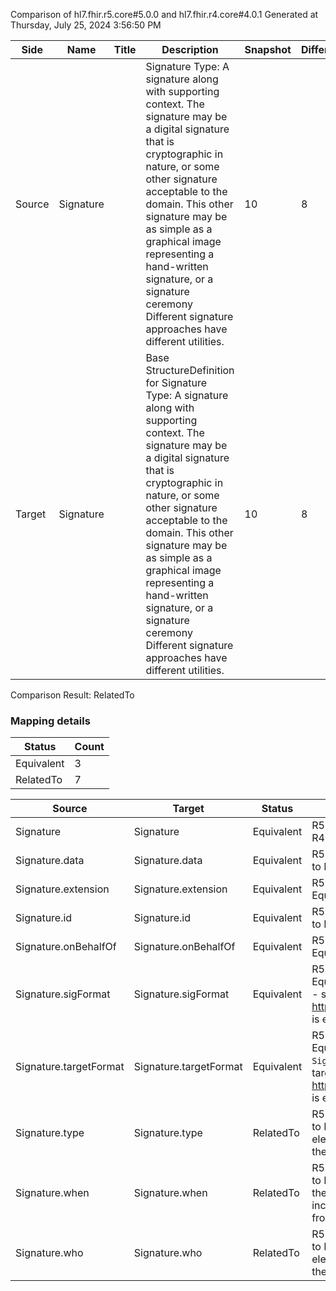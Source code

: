 Comparison of hl7.fhir.r5.core#5.0.0 and hl7.fhir.r4.core#4.0.1
Generated at Thursday, July 25, 2024 3:56:50 PM

| Side | Name | Title | Description | Snapshot | Differential |
| --- | --- | --- | --- | --- | --- |
| Source | Signature |  | Signature Type: A signature along with supporting context. The signature may be a digital signature that is cryptographic in nature, or some other signature acceptable to the domain. This other signature may be as simple as a graphical image representing a hand-written signature, or a signature ceremony Different signature approaches have different utilities. | 10 | 8 |
| Target | Signature |  | Base StructureDefinition for Signature Type: A signature along with supporting context. The signature may be a digital signature that is cryptographic in nature, or some other signature acceptable to the domain. This other signature may be as simple as a graphical image representing a hand-written signature, or a signature ceremony Different signature approaches have different utilities. | 10 | 8 |


Comparison Result: RelatedTo


### Mapping details

| Status | Count |
| ------ | ----- |
Equivalent | 3 |
RelatedTo | 7 |


| Source | Target | Status | Message |
| ------ | ------ | ------ | ------- |
| Signature | Signature | Equivalent | R5 `Signature` maps as Equivalent to R4 `Signature` |
| Signature.data | Signature.data | Equivalent | R5 `Signature.data` maps as Equivalent to R4 `Signature.data` |
| Signature.extension | Signature.extension | Equivalent | R5 `Signature.extension` maps as Equivalent to R4 `Signature.extension` |
| Signature.id | Signature.id | Equivalent | R5 `Signature.id` maps as Equivalent to R4 `Signature.id` |
| Signature.onBehalfOf | Signature.onBehalfOf | Equivalent | R5 `Signature.onBehalfOf` maps as Equivalent to R4 `Signature.onBehalfOf` |
| Signature.sigFormat | Signature.sigFormat | Equivalent | R5 `Signature.sigFormat` maps as Equivalent to R4 `Signature.sigFormat` - sigFormat using http://hl7.org/fhir/ValueSet/mimetypes is exempted and assumed equivalent |
| Signature.targetFormat | Signature.targetFormat | Equivalent | R5 `Signature.targetFormat` maps as Equivalent to R4 `Signature.targetFormat` - targetFormat using http://hl7.org/fhir/ValueSet/mimetypes is exempted and assumed equivalent |
| Signature.type | Signature.type | RelatedTo | R5 `Signature.type` maps as RelatedTo to R4 `Signature.type` - type made the element mandatory; type increased the minimum cardinality from 0 to 1 |
| Signature.when | Signature.when | RelatedTo | R5 `Signature.when` maps as RelatedTo to R4 `Signature.when` - when made the element mandatory; when increased the minimum cardinality from 0 to 1 |
| Signature.who | Signature.who | RelatedTo | R5 `Signature.who` maps as RelatedTo to R4 `Signature.who` - who made the element mandatory; who increased the minimum cardinality from 0 to 1 |

